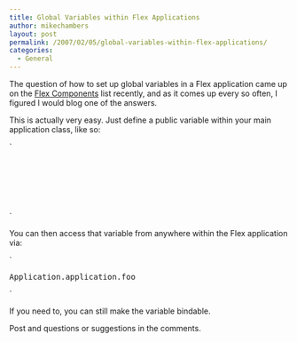 ```yaml
---
title: Global Variables within Flex Applications
author: mikechambers
layout: post
permalink: /2007/02/05/global-variables-within-flex-applications/
categories:
  - General
---
```



The question of how to set up global variables in a Flex application came up on the [Flex Components][1] list recently, and as it comes up every so often, I figured I would blog one of the answers.

This is actually very easy. Just define a public variable within your main application class, like so:  
<!--more-->

  
`
<pre><?xml version="1.0" encoding="utf-8"?>
<mx:Application xmlns:mx="http://www.adobe.com/2006/mxml" layout="absolute">
	<mx:Script>
		<![CDATA[
			public var foo:String = "bar";
		]]>
	</mx:Script>
</mx:Application></pre>
<p>`

You can then access that variable from anywhere within the Flex application via:

`
<pre>Application.application.foo</pre>
<p>`

If you need to, you can still make the variable bindable.

Post and questions or suggestions in the comments.

 [1]: http://tech.groups.yahoo.com/group/flexcomponents/